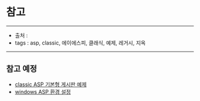 # 참고

---

- 출처 : []()  
- tags : asp, classic, 에이에스피, 클래식, 예제, 레거시, 지옥  

---

## 참고 예정

- [classic ASP 기본형 게시판 예제](https://ravissement.tistory.com/110?category=927925)
- [windows ASP 환경 설정](https://program-day.tistory.com/27?category=909144)